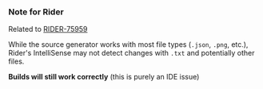### Note for Rider
Related to [RIDER-75959](https://youtrack.jetbrains.com/issue/RIDER-75959/Rider-doesnt-trigger-IncrementalSourceGenerator-when-changing-AdditionalFiles)

While the source generator works with most file types (`.json`, `.png`, etc.),  
Rider's IntelliSense may not detect changes with `.txt` and potentially other files.

**Builds will still work correctly** (this is purely an IDE issue)  